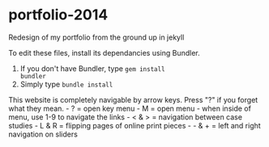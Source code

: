 portfolio-2014
==============

Redesign of my portfolio from the ground up in jekyll

To edit these files, install its dependancies using Bundler.

1. If you don't have Bundler, type <code>gem install bundler</code>
2. Simply type <code>bundle install</code>

This website is completely navigable by arrow keys. Press "?" if you forget what they mean.
	- ? = open key menu
	- M = open menu
		- when inside of menu, use 1-9 to navigate the links
	- < & > = navigation between case studies
	- L & R = flipping pages of online print pieces
	- - & + = left and right navigation on sliders 

